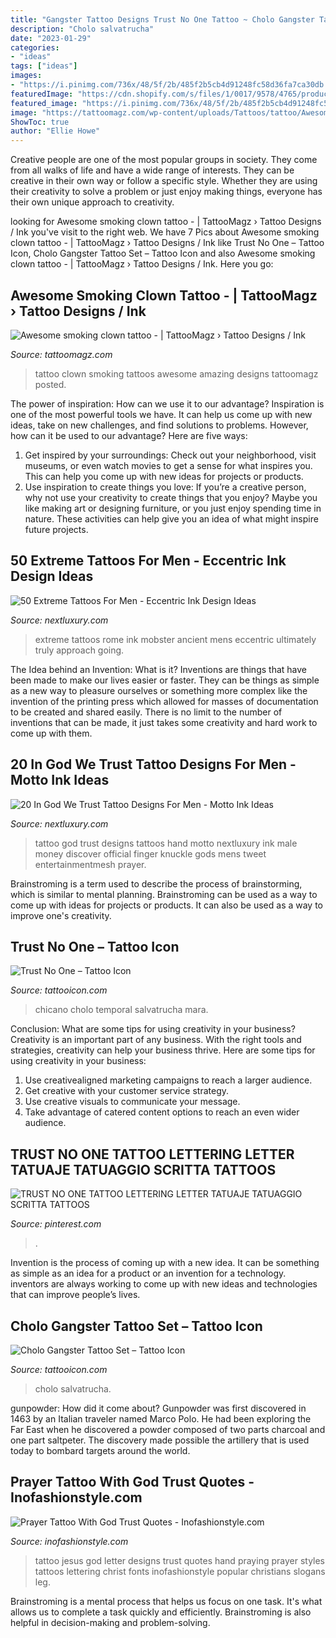 ```yaml
---
title: "Gangster Tattoo Designs Trust No One Tattoo ~ Cholo Gangster Tattoo Set – Tattoo Icon"
description: "Cholo salvatrucha"
date: "2023-01-29"
categories:
- "ideas"
tags: ["ideas"]
images:
- "https://i.pinimg.com/736x/48/5f/2b/485f2b5cb4d91248fc58d36fa7ca30db.jpg"
featuredImage: "https://cdn.shopify.com/s/files/1/0017/9578/4765/products/cholo9_1024x1024.jpg?v=1586772514"
featured_image: "https://i.pinimg.com/736x/48/5f/2b/485f2b5cb4d91248fc58d36fa7ca30db.jpg"
image: "https://tattoomagz.com/wp-content/uploads/Tattoos/tattoo/Awesome-smoking-clown-tattoo-468x900.jpg"
ShowToc: true
author: "Ellie Howe"
---
```



Creative people are one of the most popular groups in society. They come from all walks of life and have a wide range of interests. They can be creative in their own way or follow a specific style. Whether they are using their creativity to solve a problem or just enjoy making things, everyone has their own unique approach to creativity.

	

		
looking for Awesome smoking clown tattoo - | TattooMagz › Tattoo Designs / Ink you've visit to the right web. We have 7 Pics about Awesome smoking clown tattoo - | TattooMagz › Tattoo Designs / Ink like Trust No One – Tattoo Icon, Cholo Gangster Tattoo Set – Tattoo Icon and also Awesome smoking clown tattoo - | TattooMagz › Tattoo Designs / Ink. Here you go:
		
    
## Awesome Smoking Clown Tattoo - | TattooMagz › Tattoo Designs / Ink

<img loading=lazy src="https://tattoomagz.com/wp-content/uploads/Tattoos/tattoo/Awesome-smoking-clown-tattoo-468x900.jpg" onerror="this.onerror=null;this.src='https://tse3.mm.bing.net/th?id=OIP.hA0vmvo2SrhLi-Pce15amQAAAA&amp;pid=15.1';" alt="Awesome smoking clown tattoo - | TattooMagz › Tattoo Designs / Ink">

_Source: tattoomagz.com_

>tattoo clown smoking tattoos awesome amazing designs tattoomagz posted. 

	

The power of inspiration: How can we use it to our advantage?
Inspiration is one of the most powerful tools we have. It can help us come up with new ideas, take on new challenges, and find solutions to problems. However, how can it be used to our advantage? Here are five ways: 
1) Get inspired by your surroundings: Check out your neighborhood, visit museums, or even watch movies to get a sense for what inspires you. This can help you come up with new ideas for projects or products. 
2) Use inspiration to create things you love: If you’re a creative person, why not use your creativity to create things that you enjoy? Maybe you like making art or designing furniture, or you just enjoy spending time in nature. These activities can help give you an idea of what might inspire future projects.

    
## 50 Extreme Tattoos For Men - Eccentric Ink Design Ideas

<img loading=lazy src="http://nextluxury.com/wp-content/uploads/ancient-rome-and-mobster-themed-mens-extreme-full-back-tattoos.jpg" onerror="this.onerror=null;this.src='https://tse2.mm.bing.net/th?id=OIP.1mM-_rMEsRVSXigoaNg2ygHaJP&amp;pid=15.1';" alt="50 Extreme Tattoos For Men - Eccentric Ink Design Ideas">

_Source: nextluxury.com_

>extreme tattoos rome ink mobster ancient mens eccentric ultimately truly approach going. 

	

The Idea behind an Invention: What is it?
Inventions are things that have been made to make our lives easier or faster. They can be things as simple as a new way to pleasure ourselves or something more complex like the invention of the printing press which allowed for masses of documentation to be created and shared easily. There is no limit to the number of inventions that can be made, it just takes some creativity and hard work to come up with them.

    
## 20 In God We Trust Tattoo Designs For Men - Motto Ink Ideas

<img loading=lazy src="http://nextluxury.com/wp-content/uploads/masculine-in-god-we-trust-male-hand-tattoo.jpg" onerror="this.onerror=null;this.src='https://tse1.mm.bing.net/th?id=OIP.i42Vl1SOTWoguXolgat9gAHaHa&amp;pid=15.1';" alt="20 In God We Trust Tattoo Designs For Men - Motto Ink Ideas">

_Source: nextluxury.com_

>tattoo god trust designs tattoos hand motto nextluxury ink male money discover official finger knuckle gods mens tweet entertainmentmesh prayer. 

	

Brainstroming is a term used to describe the process of brainstorming, which is similar to mental planning. Brainstroming can be used as a way to come up with ideas for projects or products. It can also be used as a way to improve one's creativity.

    
## Trust No One – Tattoo Icon

<img loading=lazy src="http://cdn.shopify.com/s/files/1/0017/9578/4765/products/trust_no_one_1200x1200.jpg?v=1578845790" onerror="this.onerror=null;this.src='https://tse4.mm.bing.net/th?id=OIP.Sw9rTfQkOwSUK4TG9bxJEwHaHa&amp;pid=15.1';" alt="Trust No One – Tattoo Icon">

_Source: tattooicon.com_

>chicano cholo temporal salvatrucha mara. 

	

Conclusion: What are some tips for using creativity in your business?
Creativity is an important part of any business. With the right tools and strategies, creativity can help your business thrive. Here are some tips for using creativity in your business: 
1. Use creativealigned marketing campaigns to reach a larger audience.
2. Get creative with your customer service strategy.
3. Use creative visuals to communicate your message.
4. Take advantage of catered content options to reach an even wider audience.

    
## TRUST NO ONE TATTOO LETTERING LETTER TATUAJE TATUAGGIO SCRITTA TATTOOS

<img loading=lazy src="https://i.pinimg.com/736x/48/5f/2b/485f2b5cb4d91248fc58d36fa7ca30db.jpg" onerror="this.onerror=null;this.src='https://tse1.mm.bing.net/th?id=OIP.jDyw9Ag_KNR__PJGzNmznQHaNK&amp;pid=15.1';" alt="TRUST NO ONE TATTOO LETTERING LETTER TATUAJE TATUAGGIO SCRITTA TATTOOS">

_Source: pinterest.com_

>. 

	

Invention is the process of coming up with a new idea. It can be something as simple as an idea for a product or an invention for a technology. inventors are always working to come up with new ideas and technologies that can improve people’s lives.

    
## Cholo Gangster Tattoo Set – Tattoo Icon

<img loading=lazy src="https://cdn.shopify.com/s/files/1/0017/9578/4765/products/cholo9_1024x1024.jpg?v=1586772514" onerror="this.onerror=null;this.src='https://tse4.mm.bing.net/th?id=OIP.iejYYmJqhFD11-pSXcWRewHaHa&amp;pid=15.1';" alt="Cholo Gangster Tattoo Set – Tattoo Icon">

_Source: tattooicon.com_

>cholo salvatrucha. 

	

gunpowder: How did it come about?
Gunpowder was first discovered in 1463 by an Italian traveler named Marco Polo. He had been exploring the Far East when he discovered a powder composed of two parts charcoal and one part saltpeter. The discovery made possible the artillery that is used today to bombard targets around the world.

    
## Prayer Tattoo With God Trust Quotes - Inofashionstyle.com

<img loading=lazy src="https://www.inofashionstyle.com/wp-content/uploads/prayer-tattoo-with-god-trust-quotes-628x837.jpg" onerror="this.onerror=null;this.src='https://tse3.mm.bing.net/th?id=OIP.ATLeiPnXJJbGkk-BQhpJGgHaJ3&amp;pid=15.1';" alt="Prayer Tattoo With God Trust Quotes - Inofashionstyle.com">

_Source: inofashionstyle.com_

>tattoo jesus god letter designs trust quotes hand praying prayer styles tattoos lettering christ fonts inofashionstyle popular christians slogans leg. 

	

Brainstroming is a mental process that helps us focus on one task. It's what allows us to complete a task quickly and efficiently. Brainstroming is also helpful in decision-making and problem-solving.

